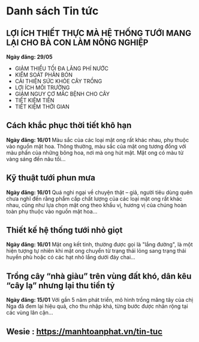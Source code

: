# Danh sách Tin tức

## LỢI ÍCH THIẾT THỰC MÀ HỆ THỐNG TƯỚI MANG LẠI CHO BÀ CON LÀM NÔNG NGHIỆP
**Ngày đăng: 29/05**
- GIẢM THIỂU TỐI ĐA LÃNG PHÍ NƯỚC
- KIỂM SOÁT PHÂN BÓN
- CẢI THIỆN SỨC KHỎE CÂY TRỒNG
- LỢI ÍCH MÔI TRƯỜNG
- GIẢM NGUY CƠ MẮC BỆNH CHO CÂY
- TIẾT KIỆM TIỀN
- TIẾT KIỆM THỜI GIAN

## Cách khắc phục thời tiết khô hạn
**Ngày đăng: 16/01**
Màu sắc của các loại mật ong rất khác nhau, phụ thuộc vào nguồn mật hoa. Thông thường, màu sắc của mật ong tương đồng với màu phấn của những bông hoa, nơi mà ong hút mật. Mật ong có màu từ vàng sáng đến nâu tối...

## Kỹ thuật tưới phun mưa
**Ngày đăng: 16/01**
Quá nghi ngại về chuyện thật – giả, người tiêu dùng quên chưa nghĩ đến rằng phẩm cấp chất lượng của các loại mật ong rất khác nhau, cũng như lựa chọn mật ong theo khẩu vị, hương vị của chúng hoàn toàn phụ thuộc vào nguồn mật hoa...

## Thiết kế hệ thống tưới nhỏ giọt
**Ngày đăng: 16/01**
Mật ong kết tinh, thường được gọi là "lắng đường", là một hiện tượng tự nhiên khi mật ong chuyển từ trạng thái lỏng sang trạng thái huyền phù hoặc có các hạt nhỏ lắng dưới đáy chai...

## Trồng cây “nhà giàu” trên vùng đất khó, dân kêu “cây lạ” nhưng lại thu tiền tỷ
**Ngày đăng: 15/01**
Với gần 5 năm phát triển, mô hình trồng măng tây của chị Nga đã đem lại hiệu quả, cho thu nhập khá, từng bước được nhân rộng tại các vùng lân cận...
## Wesie : https://manhtoanphat.vn/tin-tuc
